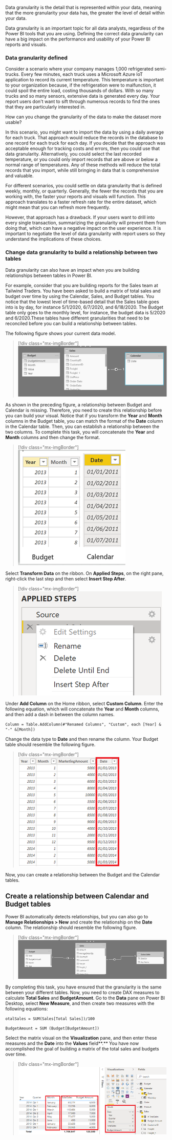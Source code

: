 Data granularity is the detail that is represented within your data, meaning that the more granularity your data has, the greater the level of detail within your data.

Data granularity is an important topic for all data analysts, regardless of the Power BI tools that you are using. Defining the correct data granularity can have a big impact on the performance and usability of your Power BI reports and visuals.

### Data granularity defined

Consider a scenario where your company manages 1,000 refrigerated semi-trucks. Every few minutes, each truck uses a Microsoft Azure IoT application to record its current temperature. This temperature is important to your organization because, if the refrigeration were to malfunction, it could spoil the entire load, costing thousands of dollars. With so many trucks and so many sensors, extensive data is generated every day. Your report users don't want to sift through numerous records to find the ones that they are particularly interested in.

How can you change the granularity of the data to make the dataset more usable?

In this scenario, you might want to import the data by using a daily average for each truck. That approach would reduce the records in the database to one record for each truck for each day. If you decide that the approach was acceptable enough for tracking costs and errors, then you could use that data granularity. Alternatively, you could select the last recorded temperature, or you could only import records that are above or below a normal range of temperatures. Any of these methods will reduce the total records that you import, while still bringing in data that is comprehensive and valuable.

For different scenarios, you could settle on data granularity that is defined weekly, monthly, or quarterly. Generally, the fewer the records that you are working with, the faster your reports and visuals will function. This approach translates to a faster refresh rate for the entire dataset, which might mean that you can refresh more frequently.

However, that approach has a drawback. If your users want to drill into every single transaction, summarizing the granularity will prevent them from doing that, which can have a negative impact on the user experience. It is important to negotiate the level of data granularity with report users so they understand the implications of these choices.

### Change data granularity to build a relationship between two tables

Data granularity can also have an impact when you are building relationships between tables in Power BI.

For example, consider that you are building reports for the Sales team at Tailwind Traders. You have been asked to build a matrix of total sales and budget over time by using the Calendar, Sales, and Budget tables. You notice that the lowest level of time-based detail that the Sales table goes into is by day, for instance 5/1/2020, 6/7/2020, and 6/18/2020. The Budget table only goes to the monthly level, for instance, the budget data is 5/2020 and 6/2020.These tables have different granularities that need to be reconciled before you can build a relationship between tables.

The following figure shows your current data model.

> [!div class="mx-imgBorder"]
> [![Screenshot of data granularity in data model](../media/05-data-granularity-example-01-ss.png)](../media/05-data-granularity-example-01-ss.png#lightbox)

As shown in the preceding figure, a relationship between Budget and Calendar is missing. Therefore, you need to create this relationship before you can build your visual. Notice that if you transform the **Year** and **Month** columns in the Budget table, you can match the format of the **Date** column in the Calendar table. Then, you can establish a relationship between the two columns. To complete this task, you will concatenate the **Year** and **Month** columns and then change the format.

> [!div class="mx-imgBorder"]
> [![Budget and Calendar tables](../media/05-budget-calendar-tables-9-ss.png)](../media/05-budget-calendar-tables-9-ss.png#lightbox)

Select **Transform Data** on the ribbon. On **Applied Steps**, on the right pane, right-click the last step and then select **Insert Step After**.

> [!div class="mx-imgBorder"]
> [![Applied Steps Visual](../media/05-applied-steps-10-ss.png)](../media/05-applied-steps-10-ss.png#lightbox)

Under **Add Column** on the Home ribbon, select **Custom Column**. Enter the following equation, which will concatenate the **Year** and **Month** columns, and then add a dash in between the column names.

```dax 
Column = Table.AddColumn(#"Renamed Columns", "Custom", each [Year] & "-" &[Month])
```

Change the data type to **Date** and then rename the column. Your Budget table should resemble the following figure.

> [!div class="mx-imgBorder"]
> [![Custom column for date](../media/05-custom-column-date-02-ssm.png)](../media/05-custom-column-date-02-ssm.png#lightbox)

Now, you can create a relationship between the Budget and the Calendar tables.

## Create a relationship between Calendar and Budget tables 

Power BI automatically detects relationships, but you can also go to **Manage Relationships > New** and create the relationship on the **Date** column. The relationship should resemble the following figure.

> [!div class="mx-imgBorder"]
> [![Establishing relationships](../media/05-establishing-relationships-03-ssm.png)](../media/05-establishing-relationships-03-ssm.png#lightbox)

By completing this task, you have ensured that the granularity is the same between your different tables. Now, you need to create DAX measures to calculate **Total Sales** and **BudgetAmount**. Go to the **Data** pane on Power BI Desktop, select **New Measure**, and then create two measures with the following equations:

```dax T
otalSales = SUM(Sales[Total Sales])/100
```

```dax 
BudgetAmount = SUM (Budget[BudgetAmount])
```

Select the matrix visual on the **Visualization** pane, and then enter these measures and the **Date** into the **Values** field**.** You have now accomplished the goal of building a matrix of the total sales and budgets over time.

> [!div class="mx-imgBorder"]
> [![Matrix visual being built](../media/05-matrix-visual-being-built-04-ssm.png)](../media/05-matrix-visual-being-built-04-ssm.png#lightbox)
